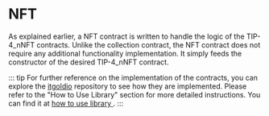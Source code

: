 # NFT
As explained earlier, a NFT contract is written to handle the logic of the TIP-4_nNFT contracts. Unlike the collection contract, the NFT contract does not require any additional functionality implementation. It simply feeds the constructor of the desired TIP-4_nNFT contract.

::: tip
For further reference on the implementation of the contracts, you can explore the [itgoldio](https://github.com/itgoldio/everscale-tip) repository to see how they are implemented. Please refer to the "How to Use Library" section for more detailed instructions. You can find it at [ how to use library ](https://github.com/itgoldio/everscale-tip#how-to-use-library).
:::